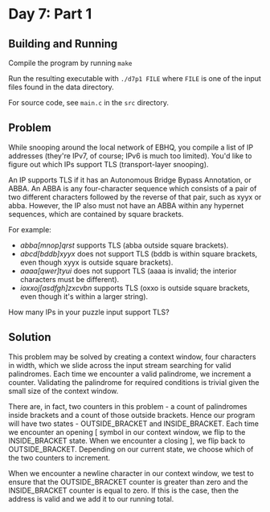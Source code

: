 # Day 7: Part 1

## Building and Running

Compile the program by running `make`

Run the resulting executable with `./d7p1 FILE` where `FILE` is one of
the input files found in the data directory.

For source code, see `main.c` in the `src` directory.

## Problem

While snooping around the local network of EBHQ, you compile a list of
IP addresses (they're IPv7, of course; IPv6 is much too
limited). You'd like to figure out which IPs support TLS
(transport-layer snooping).

An IP supports TLS if it has an Autonomous Bridge Bypass Annotation,
or ABBA. An ABBA is any four-character sequence which consists of a
pair of two different characters followed by the reverse of that pair,
such as xyyx or abba. However, the IP also must not have an ABBA
within any hypernet sequences, which are contained by square brackets.

For example:

+ *abba[mnop]qrst* supports TLS (abba outside square brackets).
+ *abcd[bddb]xyyx* does not support TLS (bddb is within square brackets,
  even though xyyx is outside square brackets).
+ *aaaa[qwer]tyui* does not support TLS (aaaa is invalid; the interior
  characters must be different).
+ *ioxxoj[asdfgh]zxcvbn* supports TLS (oxxo is outside square brackets,
  even though it's within a larger string).

How many IPs in your puzzle input support TLS?

## Solution

This problem may be solved by creating a context window, four
characters in width, which we slide across the input stream searching
for valid palindromes. Each time we encounter a valid palindrome, we
increment a counter. Validating the palindrome for required conditions
is trivial given the small size of the context window.

There are, in fact, two counters in this problem - a count of
palindromes inside brackets and a count of those outside brackets.
Hence our program will have two states - OUTSIDE\_BRACKET and
INSIDE\_BRACKET. Each time we encounter an opening [ symbol in our
context window, we flip to the INSIDE\_BRACKET state. When we encounter
a closing ], we flip back to OUTSIDE_BRACKET. Depending on our current
state, we choose which of the two counters to increment.

When we encounter a newline character in our context window, we test to
ensure that the OUTSIDE\_BRACKET counter is greater than zero and the
INSIDE\_BRACKET counter is equal to zero. If this is the case, then
the address is valid and we add it to our running total.
